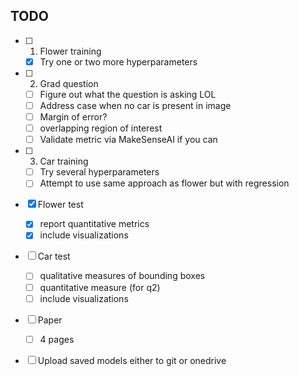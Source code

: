 ## TODO
- [ ] 1. Flower training
	- [x] Try one or two more hyperparameters
- [ ] 2. Grad question
	- [ ] Figure out what the question is asking LOL
	- [ ] Address case when no car is present in image
	- [ ] Margin of error?
	- [ ] overlapping region of interest
	- [ ] Validate metric via MakeSenseAI if you can
- [ ] 3. Car training
	- [ ] Try several hyperparameters
	- [ ] Attempt to use same approach as flower but with regression
- [x] Flower test
	- [x] report quantitative metrics
	- [x] include visualizations
- [ ] Car test
	- [ ] qualitative measures of bounding boxes
	- [ ] quantitative measure (for q2)
	- [ ] include visualizations
- [ ] Paper
	- [ ] 4 pages
- [ ] Upload saved models either to git or onedrive

